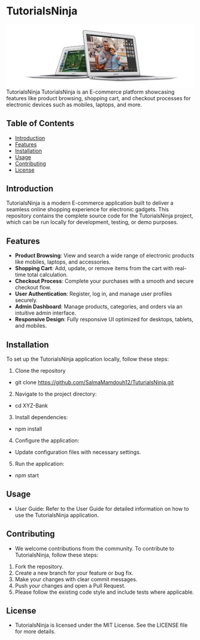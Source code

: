 # TutorialsNinja

![TutorialsNinja Logo](logo.jpg)
TutorialsNinja
TutorialsNinja is an E-commerce platform showcasing features like product browsing, shopping cart, and checkout processes for electronic devices such as mobiles, laptops, and more.

## Table of Contents

- [Introduction](#introduction)
- [Features](#features)
- [Installation](#installation)
- [Usage](#usage)
- [Contributing](#contributing)
- [License](#license)

## Introduction
TutorialsNinja is a modern E-commerce application built to deliver a seamless online shopping experience for electronic gadgets. This repository contains the complete source code for the TutorialsNinja project, which can be run locally for development, testing, or demo purposes.

## Features
- **Product Browsing**: View and search a wide range of electronic products like mobiles, laptops, and accessories.
- **Shopping Cart**: Add, update, or remove items from the cart with real-time total calculation.
- **Checkout Process**: Complete your purchases with a smooth and secure checkout flow.
- **User Authentication**: Register, log in, and manage user profiles securely.
- **Admin Dashboard**: Manage products, categories, and orders via an intuitive admin interface.
- **Responsive Design**: Fully responsive UI optimized for desktops, tablets, and mobiles.

## Installation
To set up the TutorialsNinja application locally, follow these steps:

 1. Clone the repository
* git clone https://github.com/SalmaMamdouh12/TuturialsNinja.git

2. Navigate to the project directory:
*   cd XYZ-Bank

3. Install dependencies:
*   npm install

4. Configure the application:
* Update configuration files with necessary settings.

5. Run the application:
*   npm start
## Usage
* User Guide: Refer to the User Guide for detailed information on how to use the TutorialsNinja application.

## Contributing
* We welcome contributions from the community. To contribute to TutorialsNinja, follow these steps:
1. Fork the repository.
2. Create a new branch for your feature or bug fix.
3. Make your changes with clear commit messages.
4. Push your changes and open a Pull Request.
5. Please follow the existing code style and include tests where applicable.

## License
* TutorialsNinja is licensed under the MIT License. See the LICENSE file for more details.
